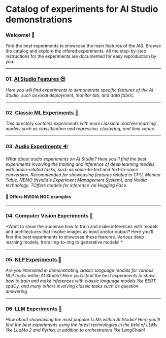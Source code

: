 
# Catalog of experiments for AI Studio demonstrations

### Welcome! 🙂

Find the best experiments to showcase the main features of the AIS. Browse the catalog and explore the offered experiments. All the step-by-step instructions for the experiments are documented for easy reproduction by you.

---

### 01. [AI Studio Features 😎](AI_Studio_Features/)
*Here you will find experiments to demonstrate specific features of the AI Studio, such as local deployment, monitor tab, and data fabric.*

---

### 02. [Classic ML Experiments 🤖](Classic_ML/)
*This directory contains experiments with more classical machine learning models such as classification and regression, clustering, and time series.*

---

### 03. [Audio Experiments 🔉](Audio_Experiments/)
*What about audio experiments on AI Studio? Here you'll find the best experiments involving the training and inference of deep learning models with audio-related tasks, such as voice-to-text and text-to-voice conversion. Recommended for showcasing features related to GPU, Monitor Table, NEMO (Nvidia's Experiment Management System), and Nvidia technology. TOffers models for inference via Hugging Face.*

#### **💚 Offers NVIDIA NGC examples**
---

### 04. [Computer Vision Experiments 📸](Computer_Vision/)
*Want to show the audience how to train and make inferences with models and architectures that involve images as input and/or output? Here you'll find the best experiments to showcase these features. Various deep learning models, from img-to-img to generative models! *

---

### 05. [NLP Experiments 📄](Natural_Language/)
*Are you interested in demonstrating classic language models for various NLP tasks within AI Studio? Here you'll find the best experiments to show how to train and make inferences with classic language models like BERT, spaCy, and many others involving classic tasks such as question answering.*

---

### 06. [LLM Experiments 🦙](LLM_experiments/)
*How about showcasing the most popular LLMs within AI Studio? Here you'll find the best experiments using the latest technologies in the field of LLMs like LLaMa 2 and Pythia, in addition to orchestrators like LangChain!*

